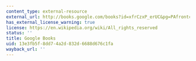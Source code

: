 ```yaml
---
content_type: external-resource
external_url: http://books.google.com/books?id=xfrCzxP_erUC&pg=PAfrontcover
has_external_license_warning: true
license: https://en.wikipedia.org/wiki/All_rights_reserved
status: ''
title: Google Books
uid: 13e3fb5f-8dd7-4a2d-832d-6688d676c1fa
wayback_url: ''
---
```

